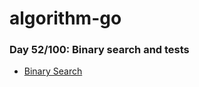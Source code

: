 # algorithm-go
### Day 52/100: Binary search and tests
- [Binary Search](https://github.com/luciormoraes/algorithm-go/tree/main/binary-search)
